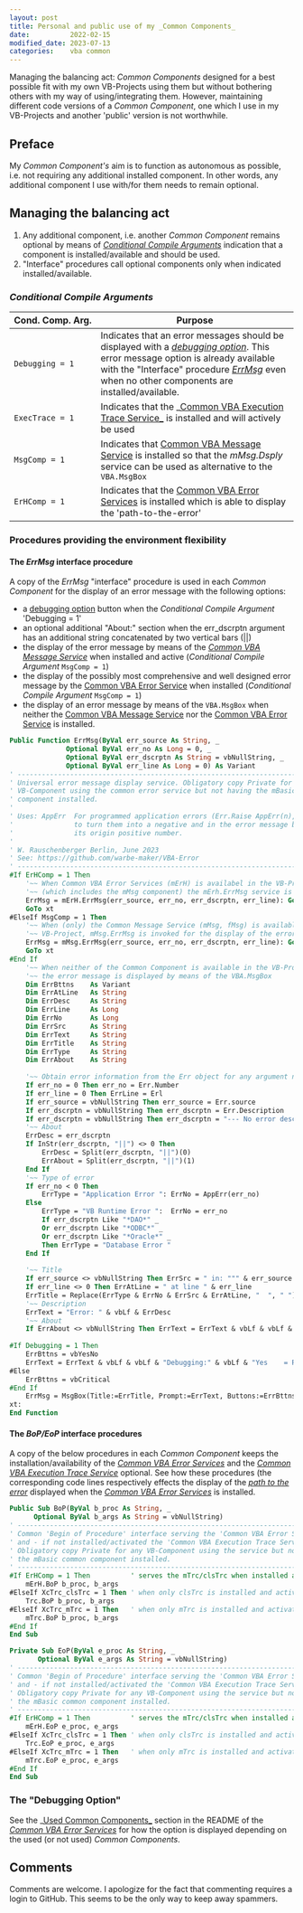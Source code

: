 ```yaml
---
layout: post
title: Personal and public use of my _Common Components_
date:          2022-02-15
modified_date: 2023-07-13
categories:    vba common
---
```

Managing the balancing act: _Common Components_ designed for a best possible fit with my own VB-Projects using them but without bothering others with my way of using/integrating them. However, maintaining different code versions of a _Common Component_, one which I use in my VB-Projects and another 'public' version is not worthwhile.<!--more-->

## Preface
My _Common Component's_ aim is to function as autonomous as possible, i.e. not requiring any additional installed component. In other words, any additional component I use with/for them needs to remain optional.

## Managing the balancing act
1. Any additional component, i.e. another _Common Component_ remains optional by means of _[Conditional Compile Arguments](#conditional-compile-arguments)_ indication that a component is installed/available and should be used.
2. "Interface" procedures call optional components only when indicated installed/available.

### _Conditional Compile Arguments_

| Cond.&nbsp;Comp.&nbsp;Arg. | Purpose |
| -------------------------- | ------- |
| `Debugging = 1`            | Indicates that an error messages should be displayed with a [_debugging option_](#the-debugging-option). This error message option is already available with the "Interface" procedure _[ErrMsg](#the-errmsg-interface-procedure)_ even when no other components are installed/available. |
| `ExecTrace = 1`            | Indicates that the _[Common VBA Execution Trace Service_][3] is installed and will actively be used |
|  `MsgComp = 1`             | Indicates that [Common VBA Message Service][1] is installed so that the _mMsg.Dsply_ service can be used as alternative to the `VBA.MsgBox` |
| `ErHComp = 1`              | Indicates that the [Common VBA Error Services][2] is installed which is able to display the 'path-to-the-error' |


### Procedures providing the environment flexibility
#### The _ErrMsg_ interface procedure
A copy of the _ErrMsg_ "interface" procedure is used in each _Common Component_ for the display of an error message with the following options:
- a [debugging option](#the-debugging-option) button when the _Conditional Compile Argument_ 'Debugging = 1'
- an optional additional "About:" section when the err_dscrptn argument has an additional string concatenated by two vertical bars (||)
- the display of the error message by means of the _[Common VBA Message Service][1]_ when installed and active (_Conditional Compile Argument_ `MsgComp = 1`)
- the display of the possibly most comprehensive and well designed error message by the  [Common VBA Error Service][2] when installed (_Conditional Compile Argument_ `MsgComp = 1`)
- the display of an error message by means of the `VBA.MsgBox` when neither the [Common VBA Message Service][1] nor the [Common VBA Error Service][2] is installed.

```vb
Public Function ErrMsg(ByVal err_source As String, _
              Optional ByVal err_no As Long = 0, _
              Optional ByVal err_dscrptn As String = vbNullString, _
              Optional ByVal err_line As Long = 0) As Variant
' ------------------------------------------------------------------------------
' Universal error message display service. Obligatory copy Private for any
' VB-Component using the common error service but not having the mBasic common
' component installed.
'
' Uses: AppErr  For programmed application errors (Err.Raise AppErr(n), ....)
'               to turn them into a negative and in the error message back into
'               its origin positive number.
'
' W. Rauschenberger Berlin, June 2023
' See: https://github.com/warbe-maker/VBA-Error
' ------------------------------------------------------------------------------
#If ErHComp = 1 Then
    '~~ When Common VBA Error Services (mErH) is availabel in the VB-Project
    '~~ (which includes the mMsg component) the mErh.ErrMsg service is invoked.
    ErrMsg = mErH.ErrMsg(err_source, err_no, err_dscrptn, err_line): GoTo xt
    GoTo xt
#ElseIf MsgComp = 1 Then
    '~~ When (only) the Common Message Service (mMsg, fMsg) is available in the
    '~~ VB-Project, mMsg.ErrMsg is invoked for the display of the error message.
    ErrMsg = mMsg.ErrMsg(err_source, err_no, err_dscrptn, err_line): GoTo xt
    GoTo xt
#End If
    '~~ When neither of the Common Component is available in the VB-Project
    '~~ the error message is displayed by means of the VBA.MsgBox
    Dim ErrBttns    As Variant
    Dim ErrAtLine   As String
    Dim ErrDesc     As String
    Dim ErrLine     As Long
    Dim ErrNo       As Long
    Dim ErrSrc      As String
    Dim ErrText     As String
    Dim ErrTitle    As String
    Dim ErrType     As String
    Dim ErrAbout    As String
        
    '~~ Obtain error information from the Err object for any argument not provided
    If err_no = 0 Then err_no = Err.Number
    If err_line = 0 Then ErrLine = Erl
    If err_source = vbNullString Then err_source = Err.source
    If err_dscrptn = vbNullString Then err_dscrptn = Err.Description
    If err_dscrptn = vbNullString Then err_dscrptn = "--- No error description available ---"
    '~~ About
    ErrDesc = err_dscrptn
    If InStr(err_dscrptn, "||") <> 0 Then
        ErrDesc = Split(err_dscrptn, "||")(0)
        ErrAbout = Split(err_dscrptn, "||")(1)
    End If
    '~~ Type of error
    If err_no < 0 Then
        ErrType = "Application Error ": ErrNo = AppErr(err_no)
    Else
        ErrType = "VB Runtime Error ":  ErrNo = err_no
        If err_dscrptn Like "*DAO*" _
        Or err_dscrptn Like "*ODBC*" _
        Or err_dscrptn Like "*Oracle*" _
        Then ErrType = "Database Error "
    End If
    
    '~~ Title
    If err_source <> vbNullString Then ErrSrc = " in: """ & err_source & """"
    If err_line <> 0 Then ErrAtLine = " at line " & err_line
    ErrTitle = Replace(ErrType & ErrNo & ErrSrc & ErrAtLine, "  ", " ")
    '~~ Description
    ErrText = "Error: " & vbLf & ErrDesc
    '~~ About
    If ErrAbout <> vbNullString Then ErrText = ErrText & vbLf & vbLf & "About: " & vbLf & ErrAbout
    
#If Debugging = 1 Then
    ErrBttns = vbYesNo
    ErrText = ErrText & vbLf & vbLf & "Debugging:" & vbLf & "Yes    = Resume Error Line" & vbLf & "No     = Terminate"
#Else
    ErrBttns = vbCritical
#End If
    ErrMsg = MsgBox(Title:=ErrTitle, Prompt:=ErrText, Buttons:=ErrBttns)
xt:
End Function
```
#### The _BoP/EoP_ interface procedures
A copy of the below procedures in each _Common Component_ keeps the installation/availability of the _[Common VBA Error Services][2]_ and the _[Common VBA Execution Trace Service][3]_ optional. See how these procedures (the corresponding code lines respectively effects the display of the _[path to the error][6]_ displayed when the _[Common VBA Error Services][2]_ is installed.

```vb
Public Sub BoP(ByVal b_proc As String, _
      Optional ByVal b_args As String = vbNullString)
' ------------------------------------------------------------------------------
' Common 'Begin of Procedure' interface serving the 'Common VBA Error Services'
' and - if not installed/activated the 'Common VBA Execution Trace Service'.
' Obligatory copy Private for any VB-Component using the service but not having
' the mBasic common component installed.
' ------------------------------------------------------------------------------
#If ErHComp = 1 Then          ' serves the mTrc/clsTrc when installed and active
    mErH.BoP b_proc, b_args
#ElseIf XcTrc_clsTrc = 1 Then ' when only clsTrc is installed and active
    Trc.BoP b_proc, b_args
#ElseIf XcTrc_mTrc = 1 Then   ' when only mTrc is installed and activate
    mTrc.BoP b_proc, b_args
#End If
End Sub

Private Sub EoP(ByVal e_proc As String, _
       Optional ByVal e_args As String = vbNullString)
' ------------------------------------------------------------------------------
' Common 'Begin of Procedure' interface serving the 'Common VBA Error Services'
' and - if not installed/activated the 'Common VBA Execution Trace Service'.
' Obligatory copy Private for any VB-Component using the service but not having
' the mBasic common component installed.
' ------------------------------------------------------------------------------
#If ErHComp = 1 Then          ' serves the mTrc/clsTrc when installed and active
    mErH.EoP e_proc, e_args
#ElseIf XcTrc_clsTrc = 1 Then ' when only clsTrc is installed and active
    Trc.EoP e_proc, e_args
#ElseIf XcTrc_mTrc = 1 Then   ' when only mTrc is installed and activate
    mTrc.EoP e_proc, e_args
#End If
End Sub
```
### The "Debugging Option"
See the _[Used Common Components_][5] section in the README of the _[Common VBA Error Services][2]_ for how the option is displayed depending on the used (or not used) _Common Components_.

## Comments
Comments are welcome. I apologize for the fact that commenting requires a login to GitHub. This seems to be the only way to keep away spammers.

[1]:https://github.com/warbe-maker/VBA-Message
[2]:https://github.com/warbe-maker/VBA-Error
[3]:https://github.com/warbe-maker/VBA-Trace
[4]:https://github.com/warbe-maker/VBA-Basics
[5]:https://github.com/warbe-maker/VBA-Error#used-common-components
[6]:https://github.com/warbe-maker/VBA-Error#the-path-to-the-error